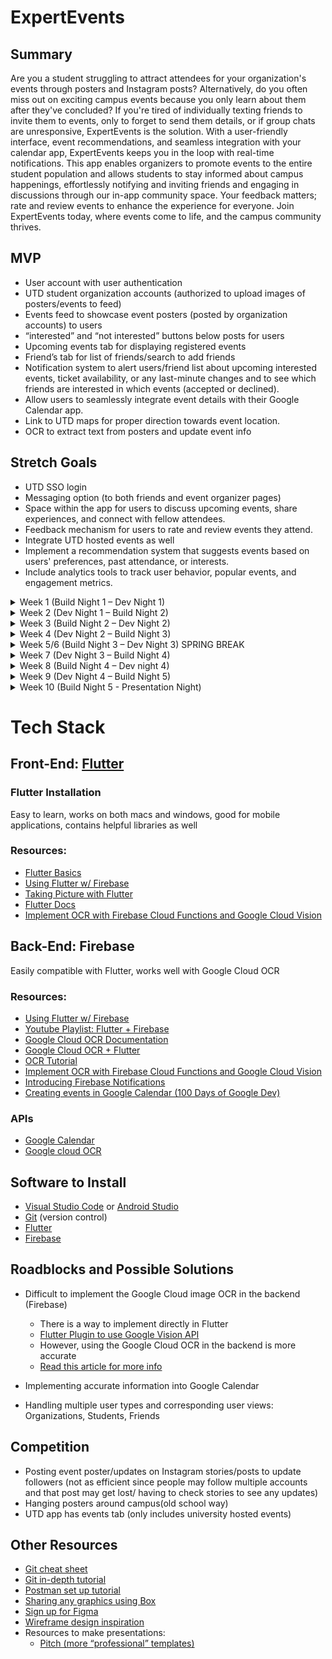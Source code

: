 # ExpertEvents

## Summary

Are you a student struggling to attract attendees for your organization's events through posters and Instagram posts? Alternatively, do you often miss out on exciting campus events because you only learn about them after they've concluded? If you're tired of individually texting friends to invite them to events, only to forget to send them details, or if group chats are unresponsive, ExpertEvents is the solution. With a user-friendly interface, event recommendations, and seamless integration with your calendar app, ExpertEvents keeps you in the loop with real-time notifications. This app enables organizers to promote events to the entire student population and allows students to stay informed about campus happenings, effortlessly notifying and inviting friends and engaging in discussions through our in-app community space. Your feedback matters; rate and review events to enhance the experience for everyone. Join ExpertEvents today, where events come to life, and the campus community thrives.

## MVP

- User account with user authentication
- UTD student organization accounts (authorized to upload images of posters/events to feed)
- Events feed to showcase event posters (posted by organization accounts) to users
- “interested” and “not interested” buttons below posts for users
- Upcoming events tab for displaying registered events
- Friend’s tab for list of friends/search to add friends
- Notification system to alert users/friend list about upcoming interested events, ticket availability, or any last-minute changes and to see which friends are interested in which events (accepted or declined).
- Allow users to seamlessly integrate event details with their Google Calendar app.
- Link to UTD maps for proper direction towards event location.
- OCR to extract text from posters and update event info

## Stretch Goals

- UTD SSO login
- Messaging option (to both friends and event organizer pages)
- Space within the app for users to discuss upcoming events, share experiences, and connect with fellow attendees.
- Feedback mechanism for users to rate and review events they attend.
- Integrate UTD hosted events as well
- Implement a recommendation system that suggests events based on users' preferences, past attendance, or interests.
- Include analytics tools to track user behavior, popular events, and engagement metrics.

<details>
  <summary>Week 1 (Build Night 1 – Dev Night 1)</summary>

  - Meet team.
  - Decide Frontend/Backend team.

  **Before Design Day**

  - Familiarize yourself with tech stack (link resources)
    - Frontend: Flutter
    - Backend: Flutter/Firebase

  **Design Day**

  - Setup:
    - Flutter
    - Android Studio
    - Create Firebase project.
    - Github repo
  - Brainstorm basic design layout

  **Tasks:**

  - Front-end:
    - Create low fidelity wireframes (Figma if familiar)
    - Learn Flutter (tutorials)
  - Firebase:
    - Learn Firebase 
    - Research Google Maps/ Google Cloud OCR

  **Dev Night 1:**

  - Troubleshoot github/flutter/firebase setup issues if any.
  - Meet mentors.
</details>

<details>
  <summary>Week 2 (Dev Night 1 – Build Night 2)</summary>

  **Team meeting**

  - Flesh out full vision of the App

  **Front-end:**

  - Learn Flutter
  - Show High fidelity Figma pages (as many pages as possible)
  - Start Coding Login Pages in Dart
  - Continue Figma pages (for other pages)

  **Backend:**

  - Learn Firebase
  - Set up a database to store user information.
  - Set up Firebase user authentication.
  - Set up a database design to store Organization poster/event objects.

  **Build Night 2:**

  **Front-end:**

  - Figma pages (complete core pages)
  - Login pages (implemented)

  **Back-end:**

  - User Authentication complete
  - Able to store user information in the database (user models created)
  - Show initial database design
</details>

<details>
  <summary>Week 3 (Build Night 2 – Dev Night 2)</summary>

  **Team meeting:**

  **Front-end and Backend Integration:**

  - User Auth Backend with Login Pages Frontend

  **Frontend:**

  - Finalize UI Design for all pages
  - Research how to upload/capture images in Flutter
  - Code core pages (Events display tab)

  **Back-end:**

  - Set up a database to store Organization poster/event objects
  - Research Firebase notifications/other notification options

  **Dev Night 2:**

  - Troubleshoot errors
  - Make up for delayed parts/edit design choices if needed.
</details>

<details>
  <summary>Week 4 (Dev Night 2 – Build Night 3)</summary>

  **Team meeting:**

  **Frontend:**

  - Finish Events tab
  - Start on Upcoming events tab for displaying registered events.

  **Back-end:**

  - Start Notification implementation.
  - Implement the ability to upload images and take pictures of posters to Firebase Storage
  - Research Google Maps/ UTD Maps Integration

  **Build Night 3:**

  **Front end:**

  - Events tab (complete)

  **Backend:**

  - Firebase storage set up (complete)
  - Discuss Notification System/Google maps
</details>

<details>
  <summary>Week 5/6 (Build Night 3 – Dev Night 3) SPRING BREAK</summary>

  **Team meeting:**

  - Address errors
  - Fix up missing tasks
  - Set clear expectations for the next week
  - Finish core features over break 😊
  - Integrate Firebase storage images with Events feed to pull up images from the database and show it in the events feed

  **Front-end:**

  - Interest “buttons”
  - User Avatars
  - Upcoming events tab for displaying registered events 
  - Friend’s tab for list of friends/search to add friends
  - Start editing the main events feed with other options:
    - Maps
    - Google calendar

  **Back-end:**

  - Notification system to alert users/friend list about upcoming interested events, ticket availability, or any last-minute changes and to see which friends are interested in which events (accepted or declined).
  - Allow users to seamlessly integrate event details with their Google Calendar app.
  - Link to UTD maps for proper direction towards event location.
  - Research OCR to extract text from posters and update event info

  **Full-stack:**

  - Research integration of Open AI for personalized event recommendations

  **Dev Night 3:**

  - Integrate Interest “buttons” with the Notification system
  - Google Calendar update/troubleshooting
  - UTD maps?
</details>

<details>
  <summary>Week 7 (Dev Night 3 – Build Night 4)</summary>

  - Backend and frontend communication to finish integrating backend with frontend to connect and test.
  - Polish up MVP
  - AI Update

  **Back-end:**

  - Google Calendar integration 
  - UTD Maps
  - OCR Update
</details>

<details>
  <summary>Week 8 (Build Night 4 – Dev night 4)</summary>

  - Finish Features
</details>

<details>
  <summary>Week 9 (Dev Night 4 – Build Night 5)</summary>

  - Work on Stretch goals/any last-minute troubleshooting
</details>

<details>
  <summary>Week 10 (Build Night 5 - Presentation Night)</summary>

  - Practice presentation
</details>


# Tech Stack

## Front-End: [Flutter](https://www.youtube.com/watch?v=8saLa5fh0ZI)

### Flutter Installation
Easy to learn, works on both macs and windows, good for mobile applications, contains helpful libraries as well

### Resources:
- [Flutter Basics](https://www.youtube.com/playlist?list=PL4cUxeGkcC9jLYyp2Aoh6hcWuxFDX6PBJ)
- [Using Flutter w/ Firebase](https://firebase.google.com/docs/flutter/setup?platform=ios)
- [Taking Picture with Flutter](https://docs.flutter.dev/cookbook/plugins/picture-using-camera)
- [Flutter Docs](https://docs.flutter.dev/)
- [Implement OCR with Firebase Cloud Functions and Google Cloud Vision](https://www.youtube.com/watch?v=bTEU10c3gds)

## Back-End: Firebase
Easily compatible with Flutter, works well with Google Cloud OCR

### Resources: 
- [Using Flutter w/ Firebase](https://firebase.google.com/docs/flutter/setup?platform=ios)
- [Youtube Playlist: Flutter + Firebase](https://www.youtube.com/playlist?list=PL4cUxeGkcC9j--TKIdkb3ISfRbJeJYQwC)
- [Google Cloud OCR Documentation](https://cloud.google.com/vision/docs/ocr)
- [Google Cloud OCR + Flutter](https://firebase.google.com/docs/ml/android/recognize-text)
- [OCR Tutorial](https://cloud.google.com/functions/docs/tutorials/ocr)
- [Implement OCR with Firebase Cloud Functions and Google Cloud Vision](https://www.youtube.com/watch?v=bTEU10c3gds)
- [Introducing Firebase Notifications](https://www.youtube.com/watch?v=rTB7fTqMlS0)
- [Creating events in Google Calendar (100 Days of Google Dev)](https://www.youtube.com/watch?v=tNo9IoZMelI&t=353s)

### APIs
- [Google Calendar](https://developers.google.com/calendar/api/guides/overview)
- [Google cloud OCR](https://cloud.google.com/vision/docs/ocr)

## Software to Install

- [Visual Studio Code](https://code.visualstudio.com/) or [Android Studio](https://developer.android.com/studio)
- [Git](https://git-scm.com/downloads) (version control)
- [Flutter](https://docs.flutter.dev/get-started/editor) 
- [Firebase](https://firebase.google.com/docs/cli) 

## Roadblocks and Possible Solutions

- Difficult to implement the Google Cloud image OCR in the backend (Firebase)
  - There is a way to implement directly in Flutter
  - [Flutter Plugin to use Google Vision API](https://pub.dev/packages/google_ml_vision)
  - However, using the Google Cloud OCR in the backend is more accurate
  - [Read this article for more info](https://medium.com/dreamwod-tech/cloud-vision-vs-flutter-mlkit-for-ocr-detection-of-concept2-machine-514098f894af)

- Implementing accurate information into Google Calendar
- Handling multiple user types and corresponding user views: Organizations, Students, Friends

## Competition

- Posting event poster/updates on Instagram stories/posts to update followers (not as efficient since people may follow multiple accounts and that post may get lost/ having to check stories to see any updates)
- Hanging posters around campus(old school way)
- UTD app has events tab (only includes university hosted events)

## Other Resources

- [Git cheat sheet](https://education.github.com/git-cheat-sheet-education.pdf)
- [Git in-depth tutorial](https://youtu.be/RGOj5yH7evk)
- [Postman set up tutorial](https://youtu.be/3eHJkcA8mTs)
- [Sharing any graphics using Box](https://utdallas.account.box.com/login)
- [Sign up for Figma](https://www.figma.com/signup)
- [Wireframe design inspiration](https://dribbble.com/shots/popular/web-design)
- Resources to make presentations:
  - [Pitch (more “professional” templates)](https://pitch.com/)
